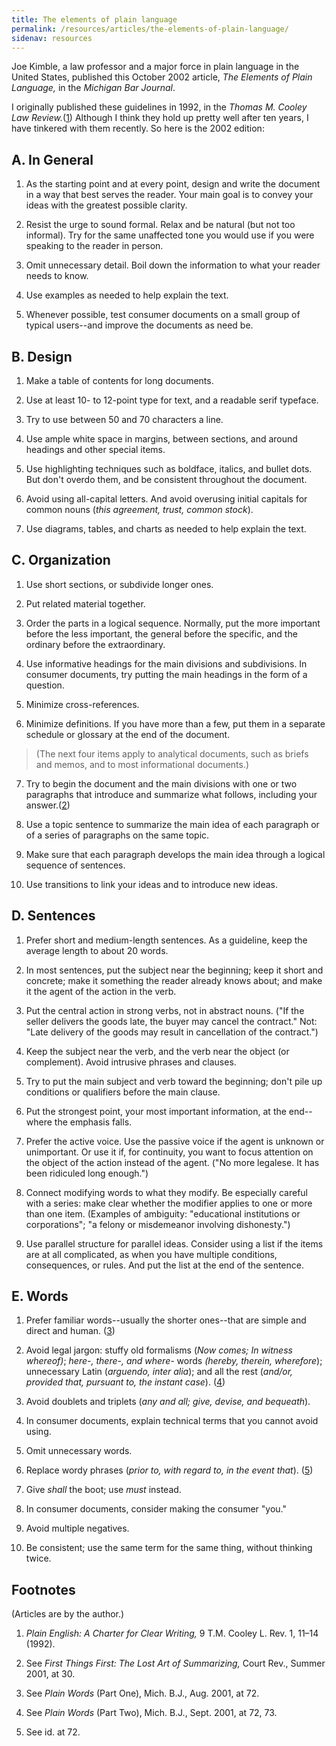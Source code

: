 ```yaml
---
title: The elements of plain language
permalink: /resources/articles/the-elements-of-plain-language/
sidenav: resources
---
```


Joe Kimble, a law professor and a major force in plain language in the United States, published this October 2002 article, _The Elements of Plain Language,_ in the _Michigan Bar Journal_.

I originally published these guidelines in 1992, in the _Thomas M. Cooley Law Review._([1](#Footnotes)) Although I think they hold up pretty well after ten years, I have tinkered with them recently. So here is the 2002 edition:

## A. In General

1. As the starting point and at every point, design and write the document in a way that best serves the reader. Your main goal is to convey your ideas with the greatest possible clarity.

2. Resist the urge to sound formal. Relax and be natural (but not too informal). Try for the same unaffected tone you would use if you were speaking to the reader in person.

3. Omit unnecessary detail. Boil down the information to what your reader needs to know.

4. Use examples as needed to help explain the text.

5. Whenever possible, test consumer documents on a small group of typical users--and improve the documents as need be.

## B. Design

1. Make a table of contents for long documents.

2. Use at least 10- to 12-point type for text, and a readable serif typeface.

3. Try to use between 50 and 70 characters a line.

4. Use ample white space in margins, between sections, and around headings and other special items.

5. Use highlighting techniques such as boldface, italics, and bullet dots. But don't overdo them, and be consistent throughout the document.

6. Avoid using all-capital letters. And avoid overusing initial capitals for common nouns (_this agreement, trust, common stock_).

7. Use diagrams, tables, and charts as needed to help explain the text.

## C. Organization

1. Use short sections, or subdivide longer ones.

2. Put related material together.

3. Order the parts in a logical sequence. Normally, put the more important before the less important, the general before the specific, and the ordinary before the extraordinary.

4. Use informative headings for the main divisions and subdivisions. In consumer documents, try putting the main headings in the form of a question.

5. Minimize cross-references.

6. Minimize definitions. If you have more than a few, put them in a separate schedule or glossary at the end of the document.

> (The next four items apply to analytical documents, such as briefs and memos, and to most informational documents.)

7. Try to begin the document and the main divisions with one or two paragraphs that introduce and summarize what follows, including your answer.([2](#Footnotes))

8. Use a topic sentence to summarize the main idea of each paragraph or of a series of paragraphs on the same topic.

9. Make sure that each paragraph develops the main idea through a logical sequence of sentences.

10. Use transitions to link your ideas and to introduce new ideas.

## D. Sentences

1. Prefer short and medium-length sentences. As a guideline, keep the average length to about 20 words.

2. In most sentences, put the subject near the beginning; keep it short and concrete; make it something the reader already knows about; and make it the agent of the action in the verb.

3. Put the central action in strong verbs, not in abstract nouns. ("If the seller delivers the goods late, the buyer may cancel the contract." Not: "Late delivery of the goods may result in cancellation of the contract.")

4. Keep the subject near the verb, and the verb near the object (or complement). Avoid intrusive phrases and clauses.

5. Try to put the main subject and verb toward the beginning; don't pile up conditions or qualifiers before the main clause.

6. Put the strongest point, your most important information, at the end--where the emphasis falls.

7. Prefer the active voice. Use the passive voice if the agent is unknown or unimportant. Or use it if, for continuity, you want to focus attention on the object of the action instead of the agent. ("No more legalese. It has been ridiculed long enough.")

8. Connect modifying words to what they modify. Be especially careful with a series: make clear whether the modifier applies to one or more than one item. (Examples of ambiguity: "educational institutions or corporations"; "a felony or misdemeanor involving dishonesty.")

9. Use parallel structure for parallel ideas. Consider using a list if the items are at all complicated, as when you have multiple conditions, consequences, or rules. And put the list at the end of the sentence.

## E. Words

1. Prefer familiar words--usually the shorter ones--that are simple and direct and human. ([3](#Footnotes))

2. Avoid legal jargon: stuffy old formalisms (_Now comes; In witness whereof)_; _here-, there-, and where-_ words _(hereby, therein, wherefore_); unnecessary Latin (_arguendo, inter alia_); and all the rest (_and/or, provided that, pursuant to, the instant case_). ([4](#Footnotes))

3. Avoid doublets and triplets (_any and all; give, devise, and bequeath_).

4. In consumer documents, explain technical terms that you cannot avoid using.

5. Omit unnecessary words.

6. Replace wordy phrases (_prior to, with regard to, in the event that_). ([5](#Footnotes))

7. Give _shall_ the boot; use _must_ instead.

8. In consumer documents, consider making the consumer "you."

9. Avoid multiple negatives.

10. Be consistent; use the same term for the same thing, without thinking twice.

## Footnotes

(Articles are by the author.)

1. _Plain English: A Charter for Clear Writing,_ 9 T.M. Cooley L. Rev. 1, 11–14 (1992).

2. See _First Things First: The Lost Art of Summarizing,_ Court Rev., Summer 2001, at 30.

3. See _Plain Words_ (Part One), Mich. B.J., Aug. 2001, at 72.

4. See _Plain Words_ (Part Two), Mich. B.J., Sept. 2001, at 72, 73.

5. See id. at 72.
